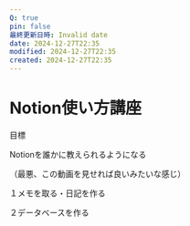 ```yaml
---
Q: true
pin: false
最終更新日時: Invalid date
date: 2024-12-27T22:35
modified: 2024-12-27T22:35
created: 2024-12-27T22:35
---
```

# Notion使い方講座

目標

Notionを誰かに教えられるようになる

（最悪、この動画を見せれば良いみたいな感じ）

１メモを取る・日記を作る

２データベースを作る